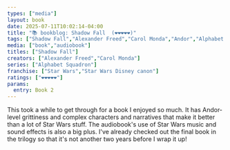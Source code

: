 ```yaml
---
types: ["media"]
layout: book
date: 2025-07-11T10:02:14-04:00
title: "📚 bookblog: Shadow Fall  (❤️❤️❤️❤️❤️)"
tags: ["Shadow Fall","Alexander Freed","Carol Monda","Andor","Alphabet Squadron","Star Wars","Star Wars Disney canon"]
media: ["book","audiobook"]
titles: ["Shadow Fall"]
creators: ["Alexander Freed","Carol Monda"]
series: ["Alphabet Squadron"]
franchise: ["Star Wars","Star Wars Disney canon"]
ratings: ["❤️❤️❤️❤️❤️"]
params:
  entry: Book 2
---
```


This took a while to get through for a book I enjoyed so much. It has Andor-level grittiness and complex characters and narratives that make it better than a lot of Star Wars stuff. The audiobook's use of Star Wars music and sound effects is also a big plus. I've already checked out the final book in the trilogy so that it's not another two years before I wrap it up!